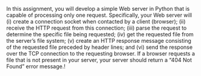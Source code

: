 In this assignment, you will develop a simple Web server in Python that is capable of processing only one request. 
Specifically, your Web server will 
(i) create a connection socket when contacted by a client (browser); 
(ii) receive the HTTP request from this connection; 
(iii) parse the request to determine the specific file being requested;
(iv) get the requested file from the server’s file system; 
(v) create an HTTP response message consisting of the requested file preceded by header lines; and
(vi) send the response over the TCP connection to the requesting browser. If a browser requests a file that is not present in your server, your server should return a “404 Not Found” error message.!
